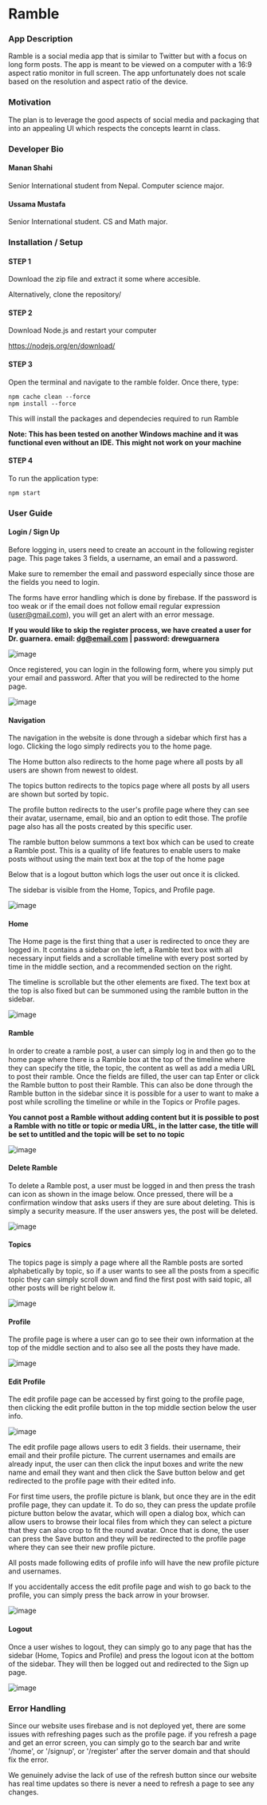 # Ramble 

### App Description

Ramble is a social media app that is similar to Twitter but with a focus on long form posts. The app is meant to be viewed on a computer with a 16:9 aspect ratio monitor in full screen. The app unfortunately does not scale based on the resolution and aspect ratio of the device.

### Motivation

The plan is to leverage the good aspects of social media and packaging that into an appealing UI which respects the concepts learnt in class.

### Developer Bio

#### Manan Shahi

Senior International student from Nepal. Computer science major.

#### Ussama Mustafa

Senior International student. CS and Math major.

### Installation / Setup

#### STEP 1

Download the zip file and extract it some where accesible.

Alternatively, clone the repository/

#### STEP 2

Download Node.js and restart your computer

https://nodejs.org/en/download/

#### STEP 3

Open the terminal and navigate to the ramble folder. Once there, type:

```
npm cache clean --force
npm install --force
```

This will install the packages and dependecies required to run Ramble

**Note: This has been tested on another Windows machine and it was functional even without an IDE. This might not work on your machine**

#### STEP 4

To run the application type:

```
npm start
```

### User Guide

#### Login / Sign Up

Before logging in, users need to create an account in the following register page. This page takes 3 fields, a username, an email and a password.

Make sure to remember the email and password especially since those are the fields you need to login. 

The forms have error handling which is done by firebase. If the password is too weak or if the email does not follow email regular expression (user@gmail.com), you will get an alert with an error message.

**If you would like to skip the register process, we have created a user for Dr. guarnera. email: dg@email.com | password: drewguarnera**

![image](https://user-images.githubusercontent.com/77845955/207215725-7a77b458-3b46-410f-9ad6-7847a57b2a5d.png)

Once registered, you can login in the following form, where you simply put your email and password. After that you will be redirected to the home page.

![image](https://user-images.githubusercontent.com/77845955/207215839-0a2cf41a-3ce7-418e-bc72-dd15524bf860.png)

#### Navigation

The navigation in the website is done through a sidebar which first has a logo. Clicking the logo simply redirects you to the home page.

The Home button also redirects to the home page where all posts by all users are shown from newest to oldest.

The topics button redirects to the topics page where all posts by all users are shown but sorted by topic.

The profile button redirects to the user's profile page where they can see their avatar, username, email, bio and an option to edit those. The profile page also has all the posts created by this specific user.

The ramble button below summons a text box which can be used to create a Ramble post. This is a quality of life features to enable users to make posts without using the main text box at the top of the home page

Below that is a logout button which logs the user out once it is clicked.

The sidebar is visible from the Home, Topics, and Profile page.

![image](https://user-images.githubusercontent.com/77845955/207217162-efff4945-6a78-4098-b440-b85b074971c4.png)

#### Home

The Home page is the first thing that a user is redirected to once they are logged in. It contains a sidebar on the left, a Ramble text box with all necessary input fields and a scrollable timeline with every post sorted by time in the middle section, and a recommended section on the right.

The timeline is scrollable but the other elements are fixed. The text box at the top is also fixed but can be summoned using the ramble button in the sidebar. 

![image](https://user-images.githubusercontent.com/77845955/207217415-1a5a8104-c054-4c87-8162-2633a0a89d4b.png)

#### Ramble

In order to create a ramble post, a user can simply log in and then go to the home page where there is a Ramble box at the top of the timeline where they can specify the title, the topic, the content as well as add a media URL to post their ramble. Once the fields are filled, the user can tap Enter or click the Ramble button to post their Ramble. This can also be done through the Ramble button in the sidebar since it is possible for a user to want to make a post while scrolling the timeline or while in the Topics or Profile pages.

**You cannot post a Ramble without adding content but it is possible to post a Ramble with no title or topic or media URL, in the latter case, the title will be set to untitled and the topic will be set to no topic**

![image](https://user-images.githubusercontent.com/77845955/207218040-b45f93b7-e2e6-4373-80af-523291c57637.png)

#### Delete Ramble

To delete a Ramble post, a user must be logged in and then press the trash can icon as shown in the image below. Once pressed, there will be a confirmation window that asks users if they are sure about deleting. This is simply a security measure. If the user answers yes, the post will be deleted.

![image](https://user-images.githubusercontent.com/77845955/207218468-49addfba-f652-4a6b-a5be-35e50991def7.png)

#### Topics

The topics page is simply a page where all the Ramble posts are sorted alphabetically by topic, so if a user wants to see all the posts from a specific topic they can simply scroll down and find the first post with said topic, all other posts will be right below it.

![image](https://user-images.githubusercontent.com/77845955/207218685-24c9f33c-1894-4e30-b357-b7a551506254.png)

#### Profile

The profile page is where a user can go to see their own information at the top of the middle section and to also see all the posts they have made.

![image](https://user-images.githubusercontent.com/77845955/207217969-8553da8a-60cb-49be-b4a3-beeb02570458.png)

#### Edit Profile

The edit profile page can be accessed by first going to the profile page, then clicking the edit profile button in the top middle section below the user info.

![image](https://user-images.githubusercontent.com/77845955/207219146-4306c01f-544e-461b-b5a2-8cee11f51164.png)

The edit profile page allows users to edit 3 fields. their username, their email and their profile picture. The current usernames and emails are already input, the user can then click the input boxes and write the new name and email they want and then click the Save button below and get redirected to the profile page with their edited info.

For first time users, the profile picture is blank, but once they are in the edit profile page, they can update it. To do so, they can press the update profile picture button below the avatar, which will open a dialog box, which can allow users to browse their local files from which they can select a picture that they can also crop to fit the round avatar. Once that is done, the user can press the Save button and they will be redirected to the profile page where they can see their new profile picture.

All posts made following edits of profile info will have the new profile picture and usernames.

If you accidentally access the edit profile page and wish to go back to the profile, you can simply press the back arrow in your browser.

![image](https://user-images.githubusercontent.com/77845955/207218801-2f552852-cad8-491b-823d-55fc378ba482.png)

#### Logout 

Once a user wishes to logout, they can simply go to any page that has the sidebar (Home, Topics and Profile) and press the logout icon at the bottom of the sidebar. They will then be logged out and redirected to the Sign up page.

![image](https://user-images.githubusercontent.com/77845955/207219058-070538f8-013e-4d24-a5fb-fb200cea9a74.png)

### Error Handling

Since our website uses firebase and is not deployed yet, there are some issues with refreshing pages such as the profile page. if you refresh a page and get an error screen, you can simply go to the search bar and write '/home', or '/signup', or '/register' after the server domain and that should fix the error.

We genuinely advise the lack of use of the refresh button since our website has real time updates so there is never a need to refresh a page to see any changes.









